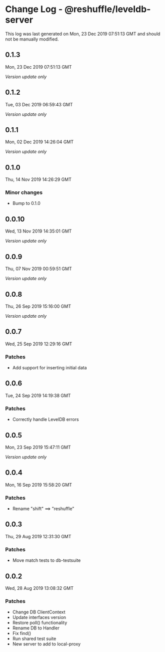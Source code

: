 # Change Log - @reshuffle/leveldb-server

This log was last generated on Mon, 23 Dec 2019 07:51:13 GMT and should not be manually modified.

## 0.1.3
Mon, 23 Dec 2019 07:51:13 GMT

*Version update only*

## 0.1.2
Tue, 03 Dec 2019 06:59:43 GMT

*Version update only*

## 0.1.1
Mon, 02 Dec 2019 14:26:04 GMT

*Version update only*

## 0.1.0
Thu, 14 Nov 2019 14:26:29 GMT

### Minor changes

- Bump to 0.1.0

## 0.0.10
Wed, 13 Nov 2019 14:35:01 GMT

*Version update only*

## 0.0.9
Thu, 07 Nov 2019 00:59:51 GMT

*Version update only*

## 0.0.8
Thu, 26 Sep 2019 15:16:00 GMT

*Version update only*

## 0.0.7
Wed, 25 Sep 2019 12:29:16 GMT

### Patches

- Add support for inserting initial data

## 0.0.6
Tue, 24 Sep 2019 14:19:38 GMT

### Patches

- Correctly handle LevelDB errors

## 0.0.5
Mon, 23 Sep 2019 15:47:11 GMT

*Version update only*

## 0.0.4
Mon, 16 Sep 2019 15:58:20 GMT

### Patches

- Rename "shift" ==> "reshuffle"

## 0.0.3
Thu, 29 Aug 2019 12:31:30 GMT

### Patches

- Move match tests to db-testsuite

## 0.0.2
Wed, 28 Aug 2019 13:08:32 GMT

### Patches

- Change DB ClientContext
- Update interfaces version
- Restore poll() functionality
- Rename DB to Handler
- Fix find()
- Run shared test suite
- New server to add to local-proxy

